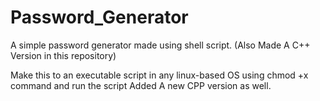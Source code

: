 # Password_Generator
A simple password generator made using shell script.
(Also Made A C++ Version in this repository)

Make this to an executable script in any linux-based OS using chmod +x command and run the script
Added A new CPP version as well.
